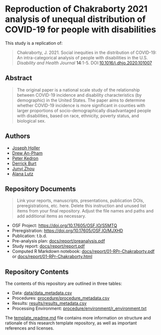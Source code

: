 # Reproduction of Chakraborty 2021 analysis of unequal distribution of COVID-19 for people with disabilities

This study is a replication of:

>  Chakraborty, J. 2021. Social inequities in the distribution of COVID-19: An intra-categorical analysis of people with disabilities in the U.S. *Disability and Health Journal* **14**:1-5. DOI:[10.1016/j.dhjo.2020.101007](https://doi.org/10.1016/j.dhjo.2020.101007)

## Abstract

> The original paper is a national scale study of the relationship between COVID-19 incidence and disability characteristics (by demographic) in the United States. The paper aims to determine whether COVID-19 incidence is more significant in counties with larger proportions of socio-demographically disadvantaged people with disabilities, based on race, ethnicity, poverty status, and biological sex.

## Authors

- [Joseph Holler](http://www.middlebury.edu/academics/geog/faculty/node/454160)
- [Drew An-Pham](https://daptx.github.io/)
- [Peter Kedron](https://sgsup.asu.edu/peter-kedron)
- [Derrick Burt](https://derrickburt.github.io)
- [Junyi Zhou](https://emilyzhou112.github.io)
- [Alana Lutz](https://alanalutz.github.io)

## Repository Documents

> Link your reports, manuscripts, presentations, publication DOIs, preregistrations, etc. here. Delete this instruction and unused list items from your final repository. Adjust the file names and paths and add additional items as necessary.

- OSF Project: https://doi.org/10.17605/OSF.IO/S5MTQ
- Preregistration: https://doi.org/10.17605/OSF.IO/MJXHD
- Publication: t.b.d.
- Pre-analysis plan: [docs/report/preanalysis.pdf](docs/report/preanalysis.pdf)
- Study report: [docs/report/report.pdf](docs/report/report.pdf)
- Computed R Markdown notebook: [docs/report/01-RPr-Chakraborty.pdf](docs/report/01-RPr-Chakraborty.pdf) or [docs/report/01-RPr-Chakraborty.html](docs/report/01-RPr-Chakraborty.html)

## Repository Contents

The contents of this repository are outlined in three tables:
- Data: [data/data_metadata.csv](data/data_metadata.csv)
- Procedures: [procedure/procedure_metadata.csv](procedure/procedure_metadata.csv)
- Results: [results/results_metadata.csv](results/results_metadata.csv)
- Processing Environment: [procedure/environment/r_environment.txt](procedure/environment/r_environment.txt)

The [template_readme.md](template_readme.md) file contains more information on structure and rationale of this research template repository, as well as important references and licenses.

